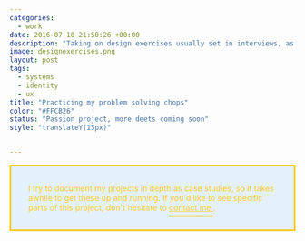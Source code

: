 ```yaml
---
categories: 
  - work
date: 2016-07-10 21:50:26 +00:00
description: "Taking on design exercises usually set in interviews, as personal challenges"
image: designexercises.png
layout: post
tags: 
  - systems
  - identity
  - ux
title: "Practicing my problem solving chops"
color: "#FFCB26"
status: "Passion project, more deets coming soon"
style: "translateY(15px)"


---
```


<style>
  p > a {
		color: #FFCB26;
		padding-bottom: 5px;
		border-bottom: 1px solid #FFCB26;
	}

	.box {
		background-color: rgba(16, 133, 249, 0.1);
		color: #FFCB26;
		padding: 30px;
		border: 3px solid #FFCB26;
	}
</style>

<div class="box">
	I try to document my projects in depth as case studies, so it takes awhile to get these up and running. If you'd like to see specific parts of this project, don't hesitate to <a href="mailto:justinmfarrugia@gmail.com" style="color: #FFCB26;
		padding-bottom: 5px;
		border-bottom: 3px solid #FFCB26;">contact me </a>.
</div>

<br>

